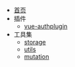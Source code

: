 - [首页](/)
- 插件
  - [vue-authplugin](/packages/vue-authplugin)
- 工具集
  - [storage](/packages/storage)
  - [utils](/packages/utils)
  - [mutation](/packages/mutation)
